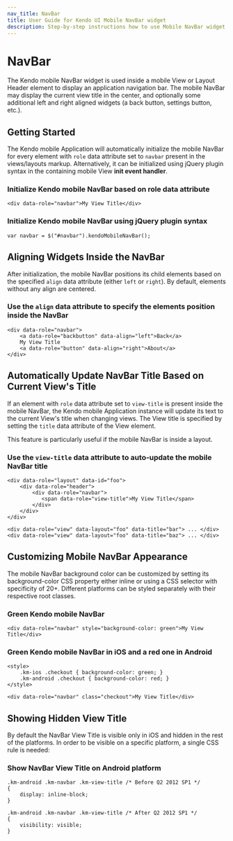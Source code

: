 ```yaml
---
nav_title: NavBar
title: User Guide for Kendo UI Mobile NavBar widget
description: Step-by-step instructions how to use Mobile NavBar widget, align the widgets inside the NavBar and customize Mobile NavBar appearance.
---
```


# NavBar

The Kendo mobile NavBar widget is used inside a mobile View or Layout Header element to display an application navigation bar.
The mobile NavBar may display the current view title in the center, and optionally some additional left and right aligned widgets (a back button, settings button, etc.).

## Getting Started

The Kendo mobile Application will automatically initialize the mobile NavBar for every element with `role` data attribute set to `navbar` present in the views/layouts markup.
Alternatively, it can be initialized using jQuery plugin syntax in the containing mobile View **init event handler**.

### Initialize Kendo mobile NavBar based on role data attribute

    <div data-role="navbar">My View Title</div>

### Initialize Kendo mobile NavBar using jQuery plugin syntax

    var navbar = $("#navbar").kendoMobileNavBar();

## Aligning Widgets Inside the NavBar

After initialization, the mobile NavBar positions its child elements based on the specified `align` data attribute (either `left` or `right`).
By default, elements without any align are centered.

### Use the `align` data attribute to specify the elements position inside the NavBar

    <div data-role="navbar">
        <a data-role="backbutton" data-align="left">Back</a>
        My View Title
        <a data-role="button" data-align="right">About</a>
    </div>

## Automatically Update NavBar Title Based on Current View's Title

If an element with `role` data attribute set to `view-title` is present inside the mobile NavBar,
the Kendo mobile Application instance will update its text to the current View's title when changing views.
The View title is specified by setting the `title` data attribute of the View element.

This feature is particularly useful if the mobile NavBar is inside a layout.

### Use the `view-title` data attribute to auto-update the mobile NavBar title

    <div data-role="layout" data-id="foo">
        <div data-role="header">
            <div data-role="navbar">
               <span data-role="view-title">My View Title</span>
            </div>
        </div>
    </div>

    <div data-role="view" data-layout="foo" data-title="bar"> ... </div>
    <div data-role="view" data-layout="foo" data-title="baz"> ... </div>

## Customizing Mobile NavBar Appearance

The mobile NavBar background color can be customized by setting its background-color CSS property either inline or using a CSS selector with specificity of 20+.
Different platforms can be styled separately with their respective root classes.

### Green Kendo mobile NavBar

    <div data-role="navbar" style="background-color: green">My View Title</div>

### Green Kendo mobile NavBar in iOS and a red one in Android

    <style>
        .km-ios .checkout { background-color: green; }
        .km-android .checkout { background-color: red; }
    </style>

    <div data-role="navbar" class="checkout">My View Title</div>

## Showing Hidden View Title

By default the NavBar View Title is visible only in iOS and hidden in the rest of the platforms. In order to be visible on a specific platform, a single CSS rule is needed:

### Show NavBar View Title on Android platform

    .km-android .km-navbar .km-view-title /* Before Q2 2012 SP1 */
    {
        display: inline-block;
    }

    .km-android .km-navbar .km-view-title /* After Q2 2012 SP1 */
    {
        visibility: visible;
    }
